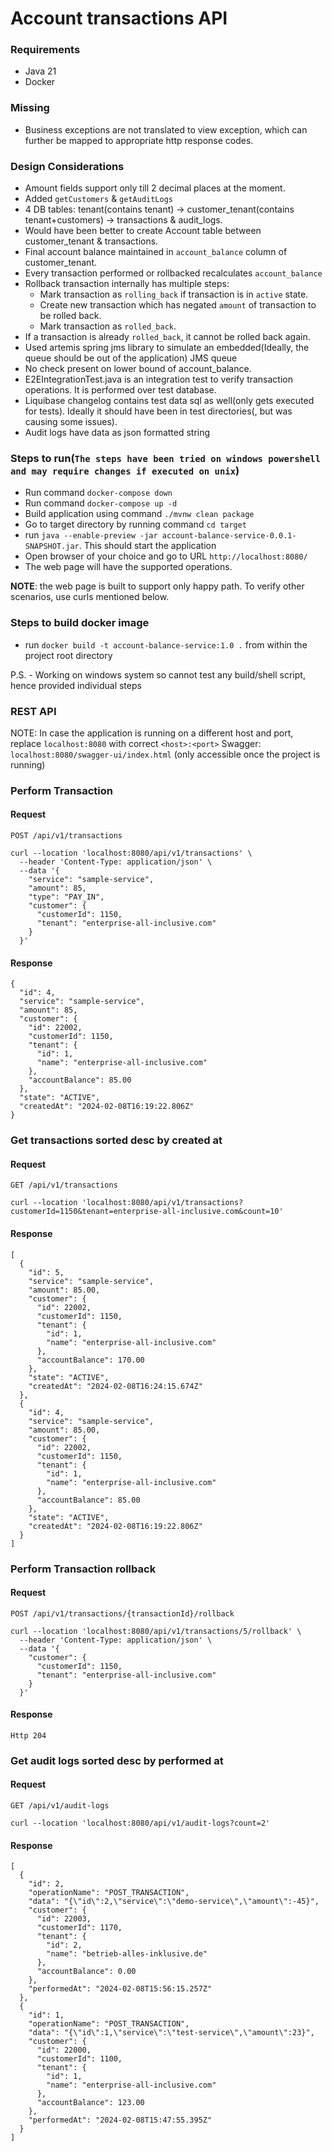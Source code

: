 # Account transactions API

### Requirements
- Java 21
- Docker

### Missing
- Business exceptions are not translated to view exception, which can further be mapped to appropriate http response codes.

### Design Considerations
- Amount fields support only till 2 decimal places at the moment.
- Added `getCustomers` & `getAuditLogs`
- 4 DB tables: tenant(contains tenant) -> customer_tenant(contains tenant+customers) -> transactions & audit_logs.
- Would have been better to create Account table between customer_tenant & transactions.
- Final account balance maintained in `account_balance` column of customer_tenant.
- Every transaction performed or rollbacked recalculates `account_balance`
- Rollback transaction internally has multiple steps:
  - Mark transaction as `rolling_back` if transaction is in `active` state.
  - Create new transaction which has negated `amount` of transaction to be rolled back.
  - Mark transaction as `rolled_back`.
- If a transaction is already `rolled_back`, it cannot be rolled back again.
- Used artemis spring jms library to simulate an embedded(Ideally, the queue should be out of the application) JMS queue
- No check present on lower bound of account_balance.
- E2EIntegrationTest.java is an integration test to verify transaction operations. It is performed over test database.
- Liquibase changelog contains test data sql as well(only gets executed for tests). Ideally it should have been in test directories(, but was causing some issues).
- Audit logs have data as json formatted string

### Steps to run(`The steps have been tried on windows powershell and may require changes if executed on unix`)
- Run command `docker-compose down`
- Run command `docker-compose up -d`
- Build application using command
  `./mvnw clean package`
- Go to target directory by running command `cd target`
- run `java --enable-preview -jar account-balance-service-0.0.1-SNAPSHOT.jar`. This should start the application
- Open browser of your choice and go to URL `http://localhost:8080/`
- The web page will have the supported operations.

<b>NOTE</b>: the web page is built to support only happy path. To verify other scenarios, use curls mentioned below.

### Steps to build docker image
- run `docker build -t account-balance-service:1.0 .` from within the project root directory

P.S. - Working on windows system so cannot test any build/shell script, hence provided individual steps


### REST API
NOTE: In case the application is running on a different host and port, replace `localhost:8080` with correct `<host>:<port>`
Swagger: `localhost:8080/swagger-ui/index.html` (only accessible once the project is running)

### Perform Transaction
#### Request
`POST /api/v1/transactions`

    curl --location 'localhost:8080/api/v1/transactions' \
      --header 'Content-Type: application/json' \
      --data '{
        "service": "sample-service",
        "amount": 85,
        "type": "PAY_IN",
        "customer": {
          "customerId": 1150,
          "tenant": "enterprise-all-inclusive.com"
        }
      }'

#### Response
    {
      "id": 4,
      "service": "sample-service",
      "amount": 85,
      "customer": {
        "id": 22002,
        "customerId": 1150,
        "tenant": {
          "id": 1,
          "name": "enterprise-all-inclusive.com"
        },
        "accountBalance": 85.00
      },
      "state": "ACTIVE",
      "createdAt": "2024-02-08T16:19:22.806Z"
    }

### Get transactions sorted desc by created at
#### Request
`GET /api/v1/transactions`

    curl --location 'localhost:8080/api/v1/transactions?customerId=1150&tenant=enterprise-all-inclusive.com&count=10'

#### Response
    [
      {
        "id": 5,
        "service": "sample-service",
        "amount": 85.00,
        "customer": {
          "id": 22002,
          "customerId": 1150,
          "tenant": {
            "id": 1,
            "name": "enterprise-all-inclusive.com"
          },
          "accountBalance": 170.00
        },
        "state": "ACTIVE",
        "createdAt": "2024-02-08T16:24:15.674Z"
      },
      {
        "id": 4,
        "service": "sample-service",
        "amount": 85.00,
        "customer": {
          "id": 22002,
          "customerId": 1150,
          "tenant": {
            "id": 1,
            "name": "enterprise-all-inclusive.com"
          },
          "accountBalance": 85.00
        },
        "state": "ACTIVE",
        "createdAt": "2024-02-08T16:19:22.806Z"
      }
    ]

### Perform Transaction rollback
#### Request
`POST /api/v1/transactions/{transactionId}/rollback`

    curl --location 'localhost:8080/api/v1/transactions/5/rollback' \
      --header 'Content-Type: application/json' \
      --data '{
        "customer": {
          "customerId": 1150,
          "tenant": "enterprise-all-inclusive.com"
        }
      }'

#### Response
    Http 204

### Get audit logs sorted desc by performed at
#### Request
`GET /api/v1/audit-logs`

    curl --location 'localhost:8080/api/v1/audit-logs?count=2'

#### Response
    [
      {
        "id": 2,
        "operationName": "POST_TRANSACTION",
        "data": "{\"id\":2,\"service\":\"demo-service\",\"amount\":-45}",
        "customer": {
          "id": 22003,
          "customerId": 1170,
          "tenant": {
            "id": 2,
            "name": "betrieb-alles-inklusive.de"
          },
          "accountBalance": 0.00
        },
        "performedAt": "2024-02-08T15:56:15.257Z"
      },
      {
        "id": 1,
        "operationName": "POST_TRANSACTION",
        "data": "{\"id\":1,\"service\":\"test-service\",\"amount\":23}",
        "customer": {
          "id": 22000,
          "customerId": 1100,
          "tenant": {
            "id": 1,
            "name": "enterprise-all-inclusive.com"
          },
          "accountBalance": 123.00
        },
        "performedAt": "2024-02-08T15:47:55.395Z"
      }
    ]

